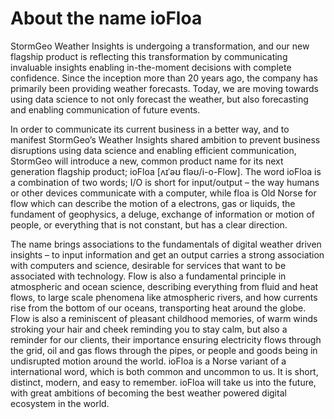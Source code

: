 # About the name ioFloa
StormGeo Weather Insights is undergoing a transformation, and our new flagship product is reflecting this transformation by communicating invaluable insights enabling in-the-moment decisions with complete confidence. Since the inception more than 20 years ago, the company has primarily been providing weather forecasts. Today, we are moving towards using data science to not only forecast the weather, but also forecasting and enabling communication of future events.

In order to communicate its current business in a better way, and to manifest StormGeo’s Weather Insights shared ambition to prevent business disruptions using data science and enabling efficient communication, StormGeo will introduce a new, common product name for its next generation flagship product; ioFloa [ʌɪˈəʊ fləʊ/i-o-Flow].
The word ioFloa is a combination of two words; I/O is short for input/output – the way humans or other devices communicate with a computer, while floa is Old Norse for flow which can describe the motion of a electrons, gas or liquids, the fundament of geophysics, a deluge, exchange of information or motion of people, or everything that is not constant, but has a clear direction.

The name brings associations to the fundamentals of digital weather driven insights – to input information and get an output carries a strong association with computers and science, desirable for services that want to be associated with technology. Flow is also a fundamental principle in atmospheric and ocean science, describing everything from fluid and heat flows, to large scale phenomena like atmospheric rivers, and how currents rise from the bottom of our oceans, transporting heat around the globe. Flow is also a reminiscent of pleasant childhood memories, of warm winds stroking your hair and cheek reminding you to stay calm, but also a reminder for our clients, their importance ensuring electricity flows through the grid, oil and gas flows through the pipes, or people and goods being in undisrupted motion around the world.
ioFloa is a Norse variant of a international word, which is both common and uncommon to us. It is short, distinct, modern, and easy to remember. ioFloa will take us into the future, with great ambitions of becoming the best weather powered digital ecosystem in the world.
